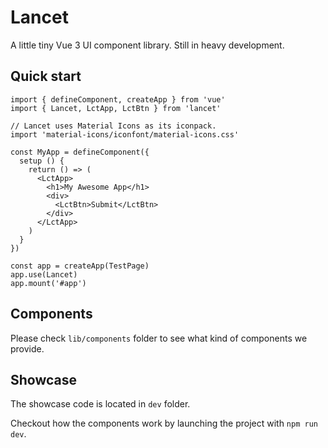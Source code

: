 # Lancet

A little tiny Vue 3 UI component library. Still in heavy development.

## Quick start

```tsx
import { defineComponent, createApp } from 'vue'
import { Lancet, LctApp, LctBtn } from 'lancet'

// Lancet uses Material Icons as its iconpack.
import 'material-icons/iconfont/material-icons.css'

const MyApp = defineComponent({
  setup () {
    return () => (
      <LctApp>
        <h1>My Awesome App</h1>
        <div>
          <LctBtn>Submit</LctBtn>
        </div>
      </LctApp>
    )
  }
})

const app = createApp(TestPage)
app.use(Lancet)
app.mount('#app')
```

## Components

Please check `lib/components` folder to see what kind of components we provide.

## Showcase

The showcase code is located in `dev` folder.

Checkout how the components work by launching the project with `npm run dev`.
